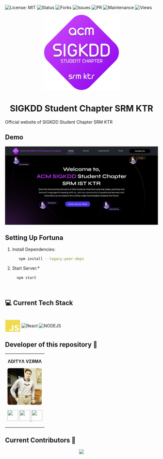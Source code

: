 ![License: MIT](https://img.shields.io/badge/License-MIT-yellow.svg?style=for-the-badges)
![Status](https://img.shields.io/website-up-down-green-red/https/srmsigkdd.vercel.app/.svg)
![Forks](https://img.shields.io/github/forks/ACM-SIGKDD-SRM-KTR-STUDENT-CHAPTER/Official_Website.svg)
![Issues](https://img.shields.io/github/issues/ACM-SIGKDD-SRM-KTR-STUDENT-CHAPTER/Official_Website.svg)
![PR](https://img.shields.io/github/issues-pr/ACM-SIGKDD-SRM-KTR-STUDENT-CHAPTER/Official_Website.svg)
![Maintenance](https://img.shields.io/badge/Maintained%3F-yes-green.svg)
![Views](https://views.whatilearened.today/views/github/ACM-SIGKDD-SRM-KTR-STUDENT-CHAPTER/Official_Website.svg)

<p align="center">
  <a href="srmsigkdd.vercel.app">
    <img alt = "Logo" width="250" src = "https://raw.githubusercontent.com/ACM-SIGKDD-SRM-KTR-STUDENT-CHAPTER/Official_Website/main/public/favicon-32x32.png">
  </a>

</p>
<h1 align="center" >SIGKDD Student Chapter SRM KTR </h1>

  
</p>
Official website of SIGKDD Student Chapter SRM KTR
<br>

## Demo
<img align="center" alt="Home Page"  src="https://raw.githubusercontent.com/ACM-SIGKDD-SRM-KTR-STUDENT-CHAPTER/Official_Website/main/public/ss.png">

## Setting Up Fortuna

1. Install Dependencies:
    ```bash
       npm install --legacy-peer-deps

2. Start Server:*
    ```bash
      npm start
<br>

 ## 💻 Current Tech Stack
<div style="display: inline_block"><br>
  <img align="center" alt="Js" height="40" width="50" src="https://raw.githubusercontent.com/devicons/devicon/master/icons/javascript/javascript-plain.svg">
  <img align="center" alt="React" height="50" width="60" src="https://upload.wikimedia.org/wikipedia/commons/thumb/a/a7/React-icon.svg/2300px-React-icon.svg.png">
  <img align="center" alt="NODEJS" height="50" width="50" src="https://static-00.iconduck.com/assets.00/node-js-icon-454x512-nztofx17.png">
</div>

<div><h2><strong>Developer of this repository 🔻</strong></h2></div>

<table align="center">
<tr align="center">
<td>

**ΛDIƬYΛ VΣЯMΛ**

<p align="center">
<img src = "https://raw.githubusercontent.com/ADITYAVOFFICIAL/ADITYAVOFFICIAL/main/pics/adityav.png"  height="120" alt="Aditya Verma">
</p>
<p align="center">
<a href = "https://github.com/ADITYAVOFFICIAL"><img src = "https://img.icons8.com/3d-fluency/94/github.png" width="36" height = "36"/></a>
<a href = "https://www.linkedin.com/in/aditya-verma-real/">
<img src = "https://img.icons8.com/color/48/linkedin.png" width="36" height="36"/>
</a>
<a href = "https://medium.com/@adityaver">
<img src = "https://img.icons8.com/stickers/100/medium-logo.png" width="36" height="36"/>
</a>
</p>
</td>
</table>

 ## Current Contributors 🔻
<div align="center">
  <a href="https://github.com/ACM-SIGKDD-SRM-KTR-STUDENT-CHAPTER/Official_Website/graphs/contributors">
  <img src="https://contrib.rocks/image?repo=ACM-SIGKDD-SRM-KTR-STUDENT-CHAPTER/Official_Website" />
</a>
</div>
